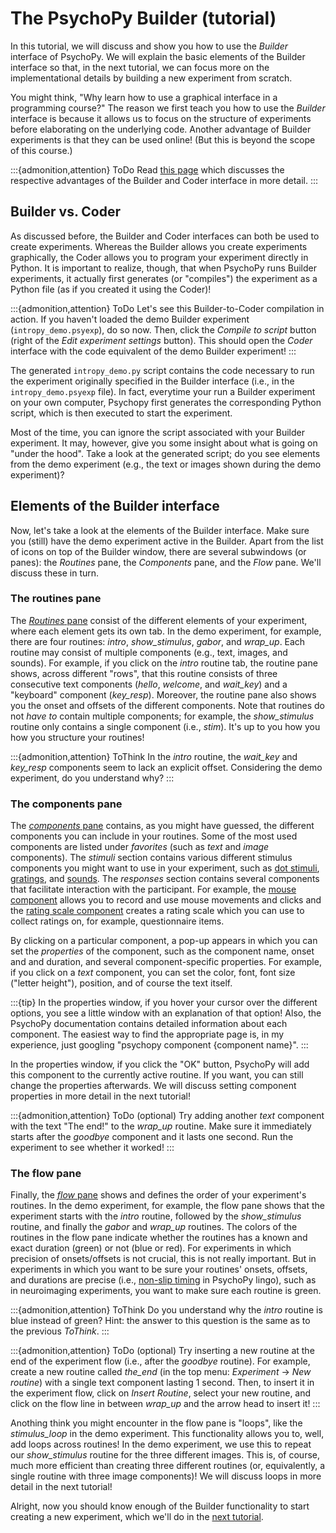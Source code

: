 # The PsychoPy Builder (tutorial)
In this tutorial, we will discuss and show you how to use the *Builder* interface of PsychoPy. We will explain the basic elements of the Builder interface so that, in the next tutorial, we can focus more on the implementational details by building a new experiment from scratch.

You might think, "Why learn how to use a graphical interface in a programming course?" The reason we first teach you how to use the *Builder* interface is because it allows us to focus on the structure of experiments before elaborating on the underlying code. Another advantage of Builder experiments is that they can be used online! (But this is beyond the scope of this course.)

:::{admonition,attention} ToDo
Read [this page](https://workshops.psychopy.org/3days/10introductions.html) which discusses the respective advantages of the Builder and Coder interface in more detail.
:::

## Builder vs. Coder
As discussed before, the Builder and Coder interfaces can both be used to create experiments. Whereas the Builder allows you create experiments graphically, the Coder allows you to program your experiment directly in Python. It is important to realize, though, that when PsychoPy runs Builder experiments, it actually first generates (or "compiles") the experiment as a Python file (as if you created it using the Coder)! 

:::{admonition,attention} ToDo
Let's see this Builder-to-Coder compilation in action. If you haven't loaded the demo Builder experiment (`intropy_demo.psyexp`), do so now. Then, click the *Compile to script* button (right of the *Edit experiment settings* button). This should open the *Coder* interface with the code equivalent of the demo Builder experiment!
:::

The generated `intropy_demo.py` script contains the code necessary to run the experiment originally specified in the Builder interface (i.e., in the `intropy_demo.psyexp` file). In fact, everytime your run a Builder experiment on your own computer, Psychopy first generates the corresponding Python script, which is then executed to start the experiment. 

Most of the time, you can ignore the script associated with your Builder experiment. It may, however, give you some insight about what is going on "under the hood". Take a look at the generated script; do you see elements from the demo experiment (e.g., the text or images shown during the demo experiment)?

## Elements of the Builder interface
Now, let's take a look at the elements of the Builder interface. Make sure you (still) have the demo experiment active in the Builder. Apart from the list of icons on top of the Builder window, there are several subwindows (or panes): the *Routines* pane, the *Components* pane, and the *Flow* pane. We'll discuss these in turn.

### The routines pane
The [*Routines* pane](https://www.psychopy.org/builder/routines.html
) consist of the different elements of your experiment, where each element gets its own tab. In the demo experiment, for example, there are four routines: *intro*, *show_stimulus*, *gabor*, and *wrap_up*. Each routine may consist of multiple components (e.g., text, images, and sounds). For example, if you click on the *intro* routine tab, the routine pane shows, across different "rows", that this routine consists of three consecutive text components (*hello*, *welcome*, and *wait_key*) and a "keyboard" component (*key_resp*). Moreover, the routine pane also shows you the onset and offsets of the different components. Note that routines do not *have to* contain multiple components; for example, the *show_stimulus* routine only contains a single component (i.e., *stim*). It's up to you how you how you structure your routines!

:::{admonition,attention} ToThink
In the *intro* routine, the *wait_key* and *key_resp* components seem to lack an explicit offset. Considering the demo experiment, do you understand why?
:::

### The components pane
The [*components* pane](https://www.psychopy.org/builder/components.html
) contains, as you might have guessed, the different components you can include in your routines. Some of the most used components are listed under *favorites* (such as *text* and *image* components). The *stimuli* section contains various different stimulus components you might want to use in your experiment, such as [dot stimuli](https://www.psychopy.org/builder/components/dots.html), [gratings](https://www.psychopy.org/builder/components/grating.html), and [sounds](https://www.psychopy.org/builder/components/sound.html). The *responses* section contains several components that facilitate interaction with the participant. For example, the [mouse component](https://www.psychopy.org/builder/components/mouse.html) allows you to record and use mouse movements and clicks and the [rating scale component](https://www.psychopy.org/builder/components/ratingscale.html) creates a rating scale which you can use to collect ratings on, for example, questionnaire items.

By clicking on a particular component, a pop-up appears in which you can set the *properties* of the component, such as the component name, onset and and duration, and several component-specific properties. For example, if you click on a *text* component, you can set the color, font, font size ("letter height"), position, and of course the text itself. 

:::{tip}
In the properties window, if you hover your cursor over the different options, you see a little window with an explanation of that option! Also, the PsychoPy documentation contains detailed information about each component. The easiest way to find the appropriate page is, in my experience, just googling "psychopy component {component name}".
:::

In the properties window, if you click the "OK" button, PsychoPy will add this component to the currently active routine. If you want, you can still change the properties afterwards. We will discuss setting component properties in more detail in the next tutorial!

:::{admonition,attention} ToDo (optional)
Try adding another *text* component with the text "The end!" to the *wrap_up* routine. Make sure it immediately starts after the *goodbye* component and it lasts one second. Run the experiment to see whether it worked!
:::

### The flow pane
Finally, the [*flow* pane](https://www.psychopy.org/builder/flow.html) shows and defines the order of your experiment's routines. In the demo experiment, for example, the flow pane shows that the experiment starts with the *intro* routine, followed by the *show_stimulus* routine, and finally the *gabor* and *wrap_up* routines. The colors of the routines in the flow pane indicate whether the routines has a known and exact duration (green) or not (blue or red). For experiments in which precision of onsets/offsets is not crucial, this is not really important. But in experiments in which you want to be sure your routines' onsets, offsets, and durations are precise (i.e., [non-slip timing](https://www.psychopy.org/general/timing/nonSlipTiming.html) in PsychoPy lingo), such as in neuroimaging experiments, you want to make sure each routine is green.

:::{admonition,attention} ToThink
Do you understand why the *intro* routine is blue instead of green? Hint: the answer to this question is the same as to the previous *ToThink*.
:::

:::{admonition,attention} ToDo (optional)
Try inserting a new routine at the end of the experiment flow (i.e., after the *goodbye* routine). For example, create a new routine called *the_end* (in the top menu: *Experiment* &rarr; *New routine*) with a single text component lasting 1 second. Then, to insert it in the experiment flow, click on *Insert Routine*, select your new routine, and click on the flow line in between *wrap_up* and the arrow head to insert it!
:::

Anothing think you might encounter in the flow pane is "loops", like the *stimulus_loop* in the demo experiment. This functionality allows you to, well, add loops across routines! In the demo experiment, we use this to repeat our *show_stimulus* routine for the three different images. This is, of course, much more efficient than creating three different routines (or, equivalently, a single routine with three image components)! We will discuss loops in more detail in the next tutorial!

Alright, now you should know enough of the Builder functionality to start creating a new experiment, which we'll do in the [next tutorial](psychopy_builder_part2.md).
